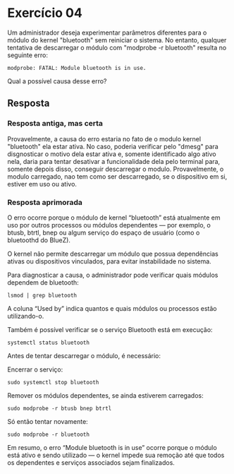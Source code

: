 # Exercício 04

Um administrador deseja experimentar parâmetros diferentes para o módulo do kernel "bluetooth" sem reiniciar o sistema. No entanto, qualquer tentativa de descarregar o módulo com "modprobe -r bluetooth" resulta no seguinte erro:

    modprobe: FATAL: Module bluetooth is in use.

Qual a possível causa desse erro?

## Resposta

### Resposta antiga, mas certa

Provavelmente, a causa do erro estaria no fato de o modulo kernel "bluetooth" ela estar ativa. No caso, poderia verificar pelo "dmesg" para disgnosticar o motivo dela estar ativa e, somente identificado algo ativo nela, daria para tentar desativar a funcionalidade dela pelo terminal para, somente depois disso, conseguir descarregar o modulo. Provavelmente, o modulo carregado, nao tem como ser descarregado, se o dispositivo em si, estiver em uso ou ativo.

### Resposta aprimorada

O erro ocorre porque o módulo de kernel “bluetooth” está atualmente em uso por outros processos ou módulos dependentes — por exemplo, o btusb, btrtl, bnep ou algum serviço do espaço de usuário (como o bluetoothd do BlueZ).

O kernel não permite descarregar um módulo que possua dependências ativas ou dispositivos vinculados, para evitar instabilidade no sistema.

Para diagnosticar a causa, o administrador pode verificar quais módulos dependem de bluetooth:

```Shell
lsmod | grep bluetooth
```

A coluna “Used by” indica quantos e quais módulos ou processos estão utilizando-o.

Também é possível verificar se o serviço Bluetooth está em execução:

```Shell
systemctl status bluetooth
```

Antes de tentar descarregar o módulo, é necessário:

Encerrar o serviço:

```Shell
sudo systemctl stop bluetooth
```

Remover os módulos dependentes, se ainda estiverem carregados:

```Shell
sudo modprobe -r btusb bnep btrtl
```

Só então tentar novamente:

```Shell
sudo modprobe -r bluetooth
```

Em resumo, o erro “Module bluetooth is in use” ocorre porque o módulo está ativo e sendo utilizado — o kernel impede sua remoção até que todos os dependentes e serviços associados sejam finalizados.
